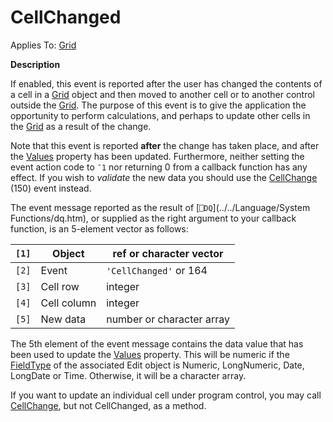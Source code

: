 




<h1 class="heading"><span class="name">CellChanged</span></h1>

Applies To: [Grid](./grid.md)


**Description**


If enabled, this event is reported after the user has changed the contents of a cell in a [Grid](./grid.md) object and then moved to another cell or to another control outside the [Grid](./grid.md). The purpose of this event is to give the application the opportunity to perform calculations, and perhaps to update other cells in the [Grid](./grid.md) as a result of the change.


Note that this event is reported **after** the change has taken place, and after the [Values](./values.md) property has been updated. Furthermore, neither setting the event action code to `¯1` nor returning 0 from a callback function has any effect. If you wish to *validate* the new data you should use the [CellChange](./cellchange.md) (150) event instead.


The event message reported as the result of [`⎕DQ`](../../Language/System Functions/dq.htm), or supplied as the right argument to your callback function, is an 5-element vector as follows:


| `[1]` | Object | ref or character vector |
| --- | --- | ---  |
| `[2]` | Event | `'CellChanged'` or 164 |
| `[3]` | Cell row | integer |
| `[4]` | Cell column | integer |
| `[5]` | New data | number or character array |


The 5th element of the event message contains the data value that has been used to update the [Values](./values.md) property. This will be numeric if the [FieldType](./fieldtype.md) of the associated Edit object is Numeric, LongNumeric, Date, LongDate or Time. Otherwise, it will be a character array.


If you want to update an individual cell under program control, you may call [CellChange](./cellchange.md), but not CellChanged, as a method.



